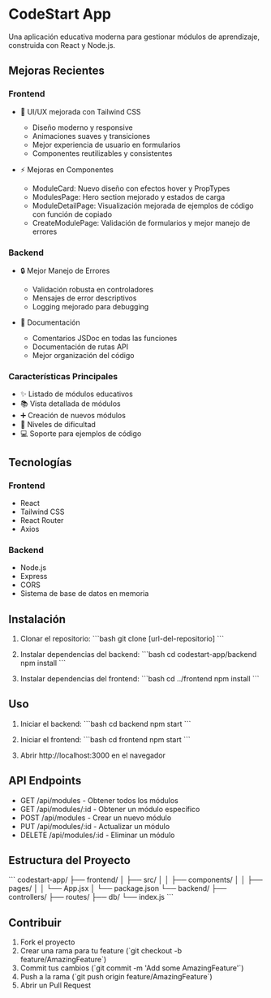 # CodeStart App

Una aplicación educativa moderna para gestionar módulos de aprendizaje, construida con React y Node.js.

## Mejoras Recientes

### Frontend
- 🎨 UI/UX mejorada con Tailwind CSS
  - Diseño moderno y responsive
  - Animaciones suaves y transiciones
  - Mejor experiencia de usuario en formularios
  - Componentes reutilizables y consistentes

- ⚡ Mejoras en Componentes
  - ModuleCard: Nuevo diseño con efectos hover y PropTypes
  - ModulesPage: Hero section mejorado y estados de carga
  - ModuleDetailPage: Visualización mejorada de ejemplos de código con función de copiado
  - CreateModulePage: Validación de formularios y mejor manejo de errores

### Backend
- 🔒 Mejor Manejo de Errores
  - Validación robusta en controladores
  - Mensajes de error descriptivos
  - Logging mejorado para debugging

- 📝 Documentación
  - Comentarios JSDoc en todas las funciones
  - Documentación de rutas API
  - Mejor organización del código

### Características Principales
- ✨ Listado de módulos educativos
- 📚 Vista detallada de módulos
- ➕ Creación de nuevos módulos
- 🎯 Niveles de dificultad
- 💻 Soporte para ejemplos de código

## Tecnologías

### Frontend
- React
- Tailwind CSS
- React Router
- Axios

### Backend
- Node.js
- Express
- CORS
- Sistema de base de datos en memoria

## Instalación

1. Clonar el repositorio:
\`\`\`bash
git clone [url-del-repositorio]
\`\`\`

2. Instalar dependencias del backend:
\`\`\`bash
cd codestart-app/backend
npm install
\`\`\`

3. Instalar dependencias del frontend:
\`\`\`bash
cd ../frontend
npm install
\`\`\`

## Uso

1. Iniciar el backend:
\`\`\`bash
cd backend
npm start
\`\`\`

2. Iniciar el frontend:
\`\`\`bash
cd frontend
npm start
\`\`\`

3. Abrir http://localhost:3000 en el navegador

## API Endpoints

- GET /api/modules - Obtener todos los módulos
- GET /api/modules/:id - Obtener un módulo específico
- POST /api/modules - Crear un nuevo módulo
- PUT /api/modules/:id - Actualizar un módulo
- DELETE /api/modules/:id - Eliminar un módulo

## Estructura del Proyecto

\`\`\`
codestart-app/
├── frontend/
│   ├── src/
│   │   ├── components/
│   │   ├── pages/
│   │   └── App.jsx
│   └── package.json
└── backend/
    ├── controllers/
    ├── routes/
    ├── db/
    └── index.js
\`\`\`

## Contribuir

1. Fork el proyecto
2. Crear una rama para tu feature (\`git checkout -b feature/AmazingFeature\`)
3. Commit tus cambios (\`git commit -m 'Add some AmazingFeature'\`)
4. Push a la rama (\`git push origin feature/AmazingFeature\`)
5. Abrir un Pull Request
